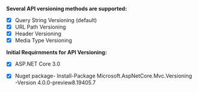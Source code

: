 **Several API versioning methods are supported:**
- [x] Query String Versioning (default)
- [x] URL Path Versioning
- [x] Header Versioning
- [x] Media Type Versioning

**Initial Requirnments for API Versioning:**
- [x] ASP.NET Core 3.0
- [x] Nuget package- Install-Package Microsoft.AspNetCore.Mvc.Versioning -Version 4.0.0-preview8.19405.7

